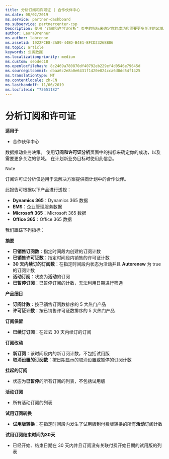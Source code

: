 ```yaml
---
title: 分析订阅和许可证 | 合作伙伴中心
ms.date: 08/02/2019
ms.service: partner-dashboard
ms.subservice: partnercenter-csp
Description: 使用 "订阅和许可证分析" 页中的指标来确定你的成功和需要更多关注的区域。
author: LauraBrenner
ms.author: labrenne
ms.assetid: 1922FCE8-3A89-44ED-B4E1-BFCD2326BB06
ms.topic: article
keywords: 业务数据
ms.localizationpriority: medium
ms.custom: seodec18
ms.openlocfilehash: 8c2469a780870df40792eb229ef4d0546e79645d
ms.sourcegitcommit: dbaa6c2e8a0e6431f1420e024cca6d0dd54f1425
ms.translationtype: MT
ms.contentlocale: zh-CN
ms.lasthandoff: 11/06/2019
ms.locfileid: "73651182"
---
```

# <a name="analyze-subscriptions-and-licenses"></a>分析订阅和许可证 

**适用于**

- 合作伙伴中心

数据推动业务决策。 使用**订阅和许可证分析**页面中的指标来确定你的成功，以及需要更多关注的领域。 在计划新业务目标时使用此信息。

> [!NOTE]
> 订阅许可证分析仅适用于云解决方案提供商计划中的合作伙伴。


此报告可根据以下产品进行透视：

 - **Dynamics 365**：Dynamics 365 数据  
 - **EMS**：企业管理服务数据  
 - **Microsoft 365**：Microsoft 365 数据  
 - **Office 365**：Office 365 数据  


我们跟踪下列指标：

**摘要**  
 - **已销售订阅数**：指定时间段内创建的订阅计数  
 - **已销售许可证数**：指定时间段内销售的许可证计数   
 - **30 天内续订的订阅数**：在指定时间段内状态为活动并且 **Autorenew** 为 true 的订阅计数
 - **活动订阅**：状态为**活动**的订阅  
 - **已暂停订阅**：已暂停订阅的计数，无法利用日期进行筛选  

**产品细目**  
 - **订阅计数**：按已销售订阅数排序的 5 大热门产品  
 - **许可证计数**：按已销售许可证数排序的 5 大热门产品

**订阅保留**
 - **已续订订阅**：在过去 30 天内续订的订阅  

**订阅改动**  
 - **新订阅**：该时间段内的新订阅计数，不包括试用版  
 - **取消设置的订阅数**：按日期显示的取消设置或暂停的订阅计数  

**挂起的订阅**  
 - 状态为**已暂停**的所有订阅的列表，不包括试用版  
  
**活动订阅**
 - 所有活动订阅的列表  

**试用订阅转换**  
 - **试用版转换**：在指定时间段内发生了试用版到付费版转换的所有**活动**订阅计数  

**试用订阅结束时间为30天**  
 - 已经开始、结束日期在 30 天内并且订阅没有关联付费开始日期的试用版的列表  

  